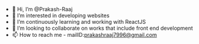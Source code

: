 - 👋 Hi, I’m @Prakash-Raaj
- 👀 I’m interested in developing websites 
- 🌱 I’m continuously learning and working with ReactJS 
- 💞️ I’m looking to collaborate on works that include front end development
- 📫 How to reach me - mailID:prakashraaj7996@gmail.com

<!---
Prakash-Raaj/Prakash-Raaj is a ✨ special ✨ repository because its `README.md` (this file) appears on your GitHub profile.
You can click the Preview link to take a look at your changes.
--->
